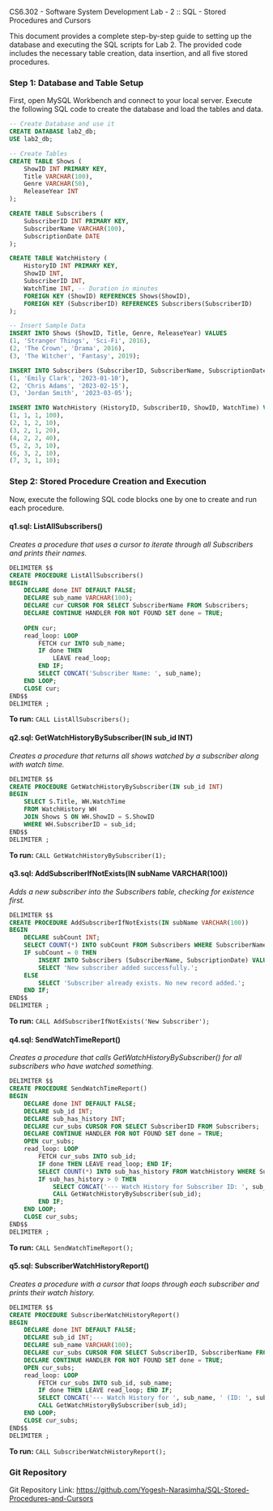 
CS6.302 - Software System Development
Lab - 2 :: SQL - Stored Procedures and Cursors

This document provides a complete step-by-step guide to setting up the database and executing the SQL scripts for Lab 2. The provided code includes the necessary table creation, data insertion, and all five stored procedures.

### Step 1: Database and Table Setup

First, open MySQL Workbench and connect to your local server. Execute the following SQL code to create the database and load the tables and data.

```sql
-- Create Database and use it
CREATE DATABASE lab2_db;
USE lab2_db;

-- Create Tables
CREATE TABLE Shows (
    ShowID INT PRIMARY KEY,
    Title VARCHAR(100),
    Genre VARCHAR(50),
    ReleaseYear INT
);

CREATE TABLE Subscribers (
    SubscriberID INT PRIMARY KEY,
    SubscriberName VARCHAR(100),
    SubscriptionDate DATE
);

CREATE TABLE WatchHistory (
    HistoryID INT PRIMARY KEY,
    ShowID INT,
    SubscriberID INT,
    WatchTime INT, -- Duration in minutes
    FOREIGN KEY (ShowID) REFERENCES Shows(ShowID),
    FOREIGN KEY (SubscriberID) REFERENCES Subscribers(SubscriberID)
);

-- Insert Sample Data
INSERT INTO Shows (ShowID, Title, Genre, ReleaseYear) VALUES
(1, 'Stranger Things', 'Sci-Fi', 2016),
(2, 'The Crown', 'Drama', 2016),
(3, 'The Witcher', 'Fantasy', 2019);

INSERT INTO Subscribers (SubscriberID, SubscriberName, SubscriptionDate) VALUES
(1, 'Emily Clark', '2023-01-10'),
(2, 'Chris Adams', '2023-02-15'),
(3, 'Jordan Smith', '2023-03-05');

INSERT INTO WatchHistory (HistoryID, SubscriberID, ShowID, WatchTime) VALUES
(1, 1, 1, 100),
(2, 1, 2, 10),
(3, 2, 1, 20),
(4, 2, 2, 40),
(5, 2, 3, 10),
(6, 3, 2, 10),
(7, 3, 1, 10);
````

### Step 2: Stored Procedure Creation and Execution

Now, execute the following SQL code blocks one by one to create and run each procedure.

#### **q1.sql: ListAllSubscribers()**

*Creates a procedure that uses a cursor to iterate through all Subscribers and prints their names.*

```sql
DELIMITER $$
CREATE PROCEDURE ListAllSubscribers()
BEGIN
    DECLARE done INT DEFAULT FALSE;
    DECLARE sub_name VARCHAR(100);
    DECLARE cur CURSOR FOR SELECT SubscriberName FROM Subscribers;
    DECLARE CONTINUE HANDLER FOR NOT FOUND SET done = TRUE;
    
    OPEN cur;
    read_loop: LOOP
        FETCH cur INTO sub_name;
        IF done THEN
            LEAVE read_loop;
        END IF;
        SELECT CONCAT('Subscriber Name: ', sub_name);
    END LOOP;
    CLOSE cur;
END$$
DELIMITER ;
```

**To run:** `CALL ListAllSubscribers();`

#### **q2.sql: GetWatchHistoryBySubscriber(IN sub\_id INT)**

*Creates a procedure that returns all shows watched by a subscriber along with watch time.*

```sql
DELIMITER $$
CREATE PROCEDURE GetWatchHistoryBySubscriber(IN sub_id INT)
BEGIN
    SELECT S.Title, WH.WatchTime
    FROM WatchHistory WH
    JOIN Shows S ON WH.ShowID = S.ShowID
    WHERE WH.SubscriberID = sub_id;
END$$
DELIMITER ;
```

**To run:** `CALL GetWatchHistoryBySubscriber(1);`

#### **q3.sql: AddSubscriberIfNotExists(IN subName VARCHAR(100))**

*Adds a new subscriber into the Subscribers table, checking for existence first.*

```sql
DELIMITER $$
CREATE PROCEDURE AddSubscriberIfNotExists(IN subName VARCHAR(100))
BEGIN
    DECLARE subCount INT;
    SELECT COUNT(*) INTO subCount FROM Subscribers WHERE SubscriberName = subName;
    IF subCount = 0 THEN
        INSERT INTO Subscribers (SubscriberName, SubscriptionDate) VALUES (subName, CURDATE());
        SELECT 'New subscriber added successfully.';
    ELSE
        SELECT 'Subscriber already exists. No new record added.';
    END IF;
END$$
DELIMITER ;
```

**To run:** `CALL AddSubscriberIfNotExists('New Subscriber');`

#### **q4.sql: SendWatchTimeReport()**

*Creates a procedure that calls GetWatchHistoryBySubscriber() for all subscribers who have watched something.*

```sql
DELIMITER $$
CREATE PROCEDURE SendWatchTimeReport()
BEGIN
    DECLARE done INT DEFAULT FALSE;
    DECLARE sub_id INT;
    DECLARE sub_has_history INT;
    DECLARE cur_subs CURSOR FOR SELECT SubscriberID FROM Subscribers;
    DECLARE CONTINUE HANDLER FOR NOT FOUND SET done = TRUE;
    OPEN cur_subs;
    read_loop: LOOP
        FETCH cur_subs INTO sub_id;
        IF done THEN LEAVE read_loop; END IF;
        SELECT COUNT(*) INTO sub_has_history FROM WatchHistory WHERE SubscriberID = sub_id;
        IF sub_has_history > 0 THEN
            SELECT CONCAT('--- Watch History for Subscriber ID: ', sub_id, ' ---');
            CALL GetWatchHistoryBySubscriber(sub_id);
        END IF;
    END LOOP;
    CLOSE cur_subs;
END$$
DELIMITER ;
```

**To run:** `CALL SendWatchTimeReport();`

#### **q5.sql: SubscriberWatchHistoryReport()**

*Creates a procedure with a cursor that loops through each subscriber and prints their watch history.*

```sql
DELIMITER $$
CREATE PROCEDURE SubscriberWatchHistoryReport()
BEGIN
    DECLARE done INT DEFAULT FALSE;
    DECLARE sub_id INT;
    DECLARE sub_name VARCHAR(100);
    DECLARE cur_subs CURSOR FOR SELECT SubscriberID, SubscriberName FROM Subscribers;
    DECLARE CONTINUE HANDLER FOR NOT FOUND SET done = TRUE;
    OPEN cur_subs;
    read_loop: LOOP
        FETCH cur_subs INTO sub_id, sub_name;
        IF done THEN LEAVE read_loop; END IF;
        SELECT CONCAT('--- Watch History for ', sub_name, ' (ID: ', sub_id, ') ---');
        CALL GetWatchHistoryBySubscriber(sub_id);
    END LOOP;
    CLOSE cur_subs;
END$$
DELIMITER ;
```

**To run:** `CALL SubscriberWatchHistoryReport();`

### Git Repository

Git Repository Link: https://github.com/Yogesh-Narasimha/SQL-Stored-Procedures-and-Cursors
```
```
